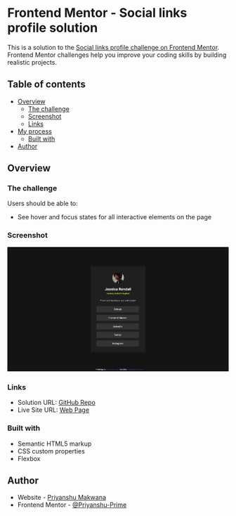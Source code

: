# Frontend Mentor - Social links profile solution

This is a solution to the [Social links profile challenge on Frontend Mentor](https://www.frontendmentor.io/challenges/social-links-profile-UG32l9m6dQ). Frontend Mentor challenges help you improve your coding skills by building realistic projects. 

## Table of contents

- [Overview](#overview)
  - [The challenge](#the-challenge)
  - [Screenshot](#screenshot)
  - [Links](#links)
- [My process](#my-process)
  - [Built with](#built-with)
- [Author](#author)


## Overview

### The challenge

Users should be able to:

- See hover and focus states for all interactive elements on the page

### Screenshot

![](./screenshot.png)

### Links

- Solution URL: [GitHub Repo](https://github.com/Priyanshu-Prime/Social-Links-Card)
- Live Site URL: [Web Page](https://priyanshu-prime.github.io/Social-Links-Card/)

### Built with

- Semantic HTML5 markup
- CSS custom properties
- Flexbox

## Author

- Website - [Priyanshu Makwana](https://www.linkedin.com/in/priyanshu-makwana-277b93261/)
- Frontend Mentor - [@Priyanshu-Prime](https://www.frontendmentor.io/profile/Priyanshu-Prime)